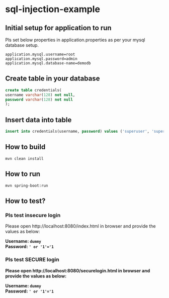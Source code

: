 # sql-injection-example

## Initial setup for application to run
Pls set below properties in application.properties as per your mysql database setup.
```properties
application.mysql.username=root
application.mysql.password=admin
application.mysql.database-name=demodb
```

## Create table in your database
```sql
create table credentials(
username varchar(128) not null,
password varchar(128) not null
);
```

## Insert data into table
```sql
insert into credentials(username, password) values ('superuser', 'superuser'), ('admin', 'admin');
```

## How to build
```shell
mvn clean install
```

## How to run
```shell
mvn spring-boot:run
```

## How to test?

### Pls test insecure login

Please open http://localhost:8080/index.html in browser and provide the values as below:

<b>Username: `dummy`<br/>
Password: `' or '1'='1`<b>

### Pls test SECURE login
Please open http://localhost:8080/securelogin.html in browser and provide the values as below:

<b>Username: `dummy`<br/>
Password: `' or '1'='1`<b>